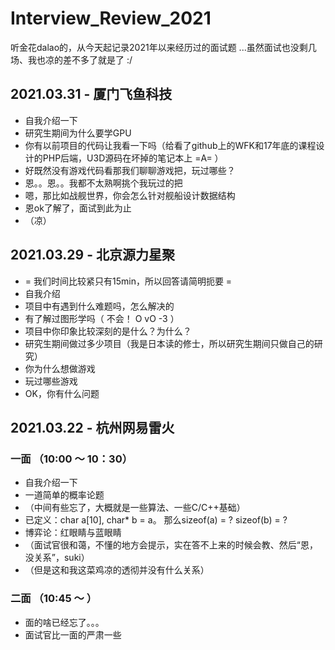 # Interview_Review_2021
听金花dalao的，从今天起记录2021年以来经历过的面试题
...虽然面试也没剩几场、我也凉的差不多了就是了 :/

## 2021.03.31 - 厦门飞鱼科技
+ 自我介绍一下
+ 研究生期间为什么要学GPU
+ 你有以前项目的代码让我看一下吗（给看了github上的WFK和17年底的课程设计的PHP后端，U3D源码在坏掉的笔记本上 =A= ）
+ 好既然没有游戏代码看那我们聊聊游戏把，玩过哪些？
+ 恩。。恩。。我都不太熟啊挑个我玩过的把
+ 嗯，那比如战舰世界，你会怎么针对舰船设计数据结构
+ 恩ok了解了，面试到此为止 
+ （凉）

## 2021.03.29 - 北京源力星聚
+ = 我们时间比较紧只有15min，所以回答请简明扼要 =
+ 自我介绍
+ 项目中有遇到什么难题吗，怎么解决的
+ 有了解过图形学吗（ 不会！ O vO -3 ）
+ 项目中你印象比较深刻的是什么？为什么？
+ 研究生期间做过多少项目（我是日本读的修士，所以研究生期间只做自己的研究）
+ 你为什么想做游戏
+ 玩过哪些游戏
+ OK，你有什么问题

## 2021.03.22 - 杭州网易雷火
### 一面 （10:00 ～ 10：30）
+ 自我介绍一下
+ 一道简单的概率论题
+ （中间有些忘了，大概就是一些算法、一些C/C++基础）
+ 已定义：char a[10], char* b = a。 那么sizeof(a) = ? sizeof(b) = ?
+ 博弈论：红眼睛与蓝眼睛
+ （面试官很和蔼，不懂的地方会提示，实在答不上来的时候会教、然后“恩，没关系”，suki）
+ （但是这和我这菜鸡凉的透彻并没有什么关系）

### 二面 （10:45 ～ ）
+ 面的啥已经忘了。。。
+ 面试官比一面的严肃一些
